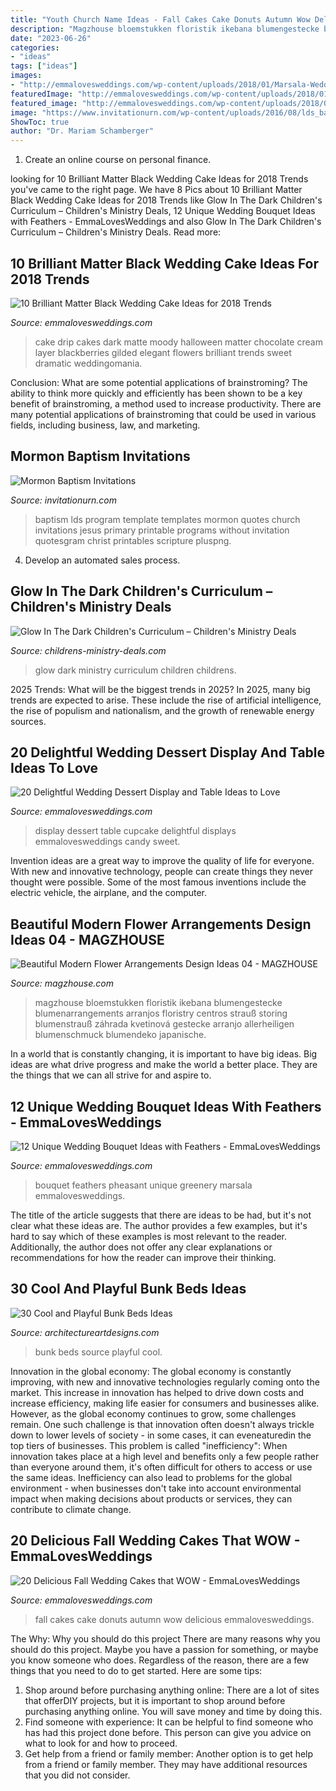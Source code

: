 ```yaml
---
title: "Youth Church Name Ideas - Fall Cakes Cake Donuts Autumn Wow Delicious Emmalovesweddings"
description: "Magzhouse bloemstukken floristik ikebana blumengestecke blumenarrangements arranjos floristry centros strauß storing blumenstrauß záhrada kvetinová gestecke arranjo allerheiligen blumenschmuck blumendeko japanische"
date: "2023-06-26"
categories:
- "ideas"
tags: ["ideas"]
images:
- "http://emmalovesweddings.com/wp-content/uploads/2018/01/Marsala-Wedding-Bouquet-with-Pheasant-Feathers-Greenery.jpg"
featuredImage: "http://emmalovesweddings.com/wp-content/uploads/2018/01/Marsala-Wedding-Bouquet-with-Pheasant-Feathers-Greenery.jpg"
featured_image: "http://emmalovesweddings.com/wp-content/uploads/2018/02/vintage-matter-black-wedding-cake-ideas.jpg"
image: "https://www.invitationurn.com/wp-content/uploads/2016/08/lds_baptism_invitations_templates.png"
ShowToc: true
author: "Dr. Mariam Schamberger"
---
```



1. Create an online course on personal finance.

	

		
looking for 10 Brilliant Matter Black Wedding Cake Ideas for 2018 Trends you've came to the right page. We have 8 Pics about 10 Brilliant Matter Black Wedding Cake Ideas for 2018 Trends like Glow In The Dark Children&#039;s Curriculum – Children&#039;s Ministry Deals, 12 Unique Wedding Bouquet Ideas with Feathers - EmmaLovesWeddings and also Glow In The Dark Children&#039;s Curriculum – Children&#039;s Ministry Deals. Read more:
		
    
## 10 Brilliant Matter Black Wedding Cake Ideas For 2018 Trends

<img loading=lazy src="http://emmalovesweddings.com/wp-content/uploads/2018/02/vintage-matter-black-wedding-cake-ideas.jpg" onerror="this.onerror=null;this.src='https://tse1.mm.bing.net/th?id=OIP.oD1ZlPqq1ftZYhq4TkJnoAHaKj&amp;pid=15.1';" alt="10 Brilliant Matter Black Wedding Cake Ideas for 2018 Trends">

_Source: emmalovesweddings.com_

>cake drip cakes dark matte moody halloween matter chocolate cream layer blackberries gilded elegant flowers brilliant trends sweet dramatic weddingomania. 

	

Conclusion: What are some potential applications of brainstroming?
The ability to think more quickly and efficiently has been shown to be a key benefit of brainstroming, a method used to increase productivity. There are many potential applications of brainstroming that could be used in various fields, including business, law, and marketing.

    
## Mormon Baptism Invitations

<img loading=lazy src="https://www.invitationurn.com/wp-content/uploads/2016/08/lds_baptism_invitations_templates.png" onerror="this.onerror=null;this.src='https://tse1.mm.bing.net/th?id=OIP.QzigywTwkopMb24BqdGcBgHaFs&amp;pid=15.1';" alt="Mormon Baptism Invitations">

_Source: invitationurn.com_

>baptism lds program template templates mormon quotes church invitations jesus primary printable programs without invitation quotesgram christ printables scripture pluspng. 

	

4. Develop an automated sales process.

    
## Glow In The Dark Children&#039;s Curriculum – Children&#039;s Ministry Deals

<img loading=lazy src="https://cdn.shopify.com/s/files/1/0101/2792/products/Glow_In_The_Dark_Curriculum_grande.jpg?v=1462905435" onerror="this.onerror=null;this.src='https://tse1.mm.bing.net/th?id=OIP.iHjfzEXs6daqOVTWBCuGvgAAAA&amp;pid=15.1';" alt="Glow In The Dark Children&#039;s Curriculum – Children&#039;s Ministry Deals">

_Source: childrens-ministry-deals.com_

>glow dark ministry curriculum children childrens. 

	

2025 Trends: What will be the biggest trends in 2025?
In 2025, many big trends are expected to arise. These include the rise of artificial intelligence, the rise of populism and nationalism, and the growth of renewable energy sources.

    
## 20 Delightful Wedding Dessert Display And Table Ideas To Love

<img loading=lazy src="http://emmalovesweddings.com/wp-content/uploads/2018/07/wedding-cupcake-display-ideas.jpg" onerror="this.onerror=null;this.src='https://tse3.mm.bing.net/th?id=OIP.J5lgFp_iymTImiKqkw8RiwHaLG&amp;pid=15.1';" alt="20 Delightful Wedding Dessert Display and Table Ideas to Love">

_Source: emmalovesweddings.com_

>display dessert table cupcake delightful displays emmalovesweddings candy sweet. 

	

Invention ideas are a great way to improve the quality of life for everyone. With new and innovative technology, people can create things they never thought were possible. Some of the most famous inventions include the electric vehicle, the airplane, and the computer.

    
## Beautiful Modern Flower Arrangements Design Ideas 04 - MAGZHOUSE

<img loading=lazy src="https://i0.wp.com/magzhouse.com/wp-content/uploads/2019/08/Beautiful-Modern-Flower-Arrangements-Design-Ideas-04.jpg?fit=1024%2C1536&amp;ssl=1" onerror="this.onerror=null;this.src='https://tse2.mm.bing.net/th?id=OIP.WF3p4ywqWamP0fQCnx-R_QHaLH&amp;pid=15.1';" alt="Beautiful Modern Flower Arrangements Design Ideas 04 - MAGZHOUSE">

_Source: magzhouse.com_

>magzhouse bloemstukken floristik ikebana blumengestecke blumenarrangements arranjos floristry centros strauß storing blumenstrauß záhrada kvetinová gestecke arranjo allerheiligen blumenschmuck blumendeko japanische. 

	

In a world that is constantly changing, it is important to have big ideas. Big ideas are what drive progress and make the world a better place. They are the things that we can all strive for and aspire to.

    
## 12 Unique Wedding Bouquet Ideas With Feathers - EmmaLovesWeddings

<img loading=lazy src="http://emmalovesweddings.com/wp-content/uploads/2018/01/Marsala-Wedding-Bouquet-with-Pheasant-Feathers-Greenery.jpg" onerror="this.onerror=null;this.src='https://tse4.mm.bing.net/th?id=OIP.jkYS3S_BquuayxDQQ6vxnwHaLF&amp;pid=15.1';" alt="12 Unique Wedding Bouquet Ideas with Feathers - EmmaLovesWeddings">

_Source: emmalovesweddings.com_

>bouquet feathers pheasant unique greenery marsala emmalovesweddings. 

	

The title of the article suggests that there are ideas to be had, but it's not clear what these ideas are. The author provides a few examples, but it's hard to say which of these examples is most relevant to the reader. Additionally, the author does not offer any clear explanations or recommendations for how the reader can improve their thinking.

    
## 30 Cool And Playful Bunk Beds Ideas

<img loading=lazy src="https://www.architectureartdesigns.com/wp-content/uploads/2013/06/281-630x788.jpg" onerror="this.onerror=null;this.src='https://tse2.mm.bing.net/th?id=OIP.CLs1_OKdIAMuihhuSCeVrAHaJQ&amp;pid=15.1';" alt="30 Cool and Playful Bunk Beds Ideas">

_Source: architectureartdesigns.com_

>bunk beds source playful cool. 

	

Innovation in the global economy:
The global economy is constantly improving, with new and innovative technologies regularly coming onto the market. This increase in innovation has helped to drive down costs and increase efficiency, making life easier for consumers and businesses alike. However, as the global economy continues to grow, some challenges remain. One such challenge is that innovation often doesn't always trickle down to lower levels of society - in some cases, it can eveneaturedin the top tiers of businesses. This problem is called "inefficiency": When innovation takes place at a high level and benefits only a few people rather than everyone around them, it's often difficult for others to access or use the same ideas. Inefficiency can also lead to problems for the global environment - when businesses don't take into account environmental impact when making decisions about products or services, they can contribute to climate change.

    
## 20 Delicious Fall Wedding Cakes That WOW - EmmaLovesWeddings

<img loading=lazy src="http://emmalovesweddings.com/wp-content/uploads/2018/08/donuts-fall-wedding-cake-ideas.jpg" onerror="this.onerror=null;this.src='https://tse1.mm.bing.net/th?id=OIP.8Mv82tj-W9DbADv5iOGicQHaKk&amp;pid=15.1';" alt="20 Delicious Fall Wedding Cakes that WOW - EmmaLovesWeddings">

_Source: emmalovesweddings.com_

>fall cakes cake donuts autumn wow delicious emmalovesweddings. 

	

The Why: Why you should do this project
There are many reasons why you should do this project. Maybe you have a passion for something, or maybe you know someone who does. Regardless of the reason, there are a few things that you need to do to get started. Here are some tips:
1. Shop around before purchasing anything online: There are a lot of sites that offerDIY projects, but it is important to shop around before purchasing anything online. You will save money and time by doing this.
2. Find someone with experience: It can be helpful to find someone who has had this project done before. This person can give you advice on what to look for and how to proceed.
3. Get help from a friend or family member: Another option is to get help from a friend or family member. They may have additional resources that you did not consider.

